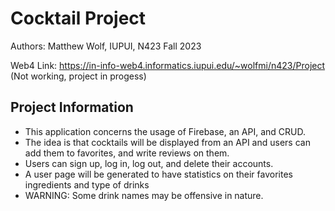 # Cocktail Project

Authors: Matthew Wolf, IUPUI, N423 Fall 2023

Web4 Link: https://in-info-web4.informatics.iupui.edu/~wolfmi/n423/Project (Not working, project in progess)

## Project Information

- This application concerns the usage of Firebase, an API, and CRUD.
- The idea is that cocktails will be displayed from an API and users can add them to favorites, and write reviews on them.
- Users can sign up, log in, log out, and delete their accounts.
- A user page will be generated to have statistics on their favorites ingredients and type of drinks
- WARNING: Some drink names may be offensive in nature.

